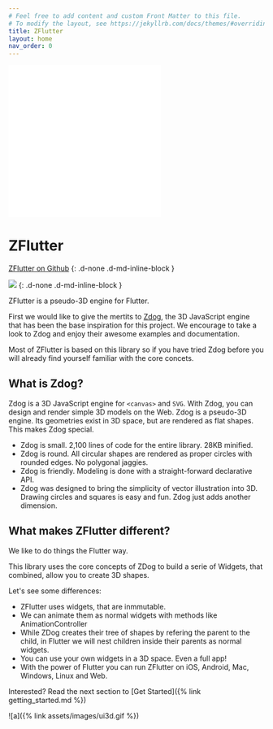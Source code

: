 ```yaml
---
# Feel free to add content and custom Front Matter to this file.
# To modify the layout, see https://jekyllrb.com/docs/themes/#overriding-theme-defaults
title: ZFlutter
layout: home
nav_order: 0
---
```


<script type="text/javascript" src="assets/js/redirect.js" ></script>

<div class="code-demo-logo">  
 <iframe 
   frameborder="no"  
    marginwidth="0" 
    marginheight="0" 
    width="300" 
    height="300" 
     src="../../examples/#/demo/logo">
</iframe>
</div>


# ZFlutter

<a class="github-button" href="https://github.com/jamesblasco/zflutter" data-color-scheme="no-preference: light; light: dark; dark: light;" data-size="large" data-show-count="true" aria-label="jamesblasco/zflutter on GitHub">ZFlutter on Github</a>
{: .d-none .d-md-inline-block }
<!-- Place this tag in your head or just before your close body tag. -->
<script async defer src="https://buttons.github.io/buttons.js"></script>   

<a  href="https://pub.dev/packages/zflutter"><img  class="shield-button"  src="https://img.shields.io/pub/v/zflutter.svg?logo=flutter&color=blue&style=for-the-badge"/></a>
{: .d-none .d-md-inline-block }



ZFlutter is a pseudo-3D engine for Flutter. 

First we would like to give the mertits to [Zdog](https://zzz.dog), the 3D JavaScript engine that has been the base inspiration for this project. We encourage to take a look to Zdog and enjoy their awesome examples and documentation.

Most of ZFlutter is based on this library so if you have tried Zdog before you will already find yourself familiar with the core concets. 

## What is Zdog?

Zdog is a 3D JavaScript engine for `<canvas>` and `SVG`. With Zdog, you can design and render simple 3D models on the Web. Zdog is a pseudo-3D engine. Its geometries exist in 3D space, but are rendered as flat shapes. This makes Zdog special.

- Zdog is small. 2,100 lines of code for the entire library. 28KB minified.
- Zdog is round. All circular shapes are rendered as proper circles with rounded edges. No polygonal jaggies.
- Zdog is friendly. Modeling is done with a straight-forward declarative API.
- Zdog was designed to bring the simplicity of vector illustration into 3D. Drawing circles and squares is easy and fun. Zdog just adds another dimension.

## What makes ZFlutter different?

We like to do things the Flutter way.

This library uses the core concepts of ZDog to build a serie of Widgets, that combined, allow you to create 3D shapes.



<div  class="code-box">
<div class="code-md" markdown="1">

Let's see some differences:

 - ZFlutter uses widgets, that are inmmutable.
 - We can animate them as normal widgets with methods like AnimationController
 - While ZDog creates their tree of shapes by refering the parent to the child, in Flutter we will nest children inside their parents as normal  widgets.
 - You can use your own widgets in a 3D space. Even a full app!
 - With the power of Flutter you can run ZFlutter on iOS, Android, Mac, Windows, Linux and Web.


Interested? 
Read the next section to [Get Started]({% link getting_started.md %})
</div>
<div class="code-demo-phone" markdown="1">  

![a]({% link assets/images/ui3d.gif %})
</div>
</div>



  
 



